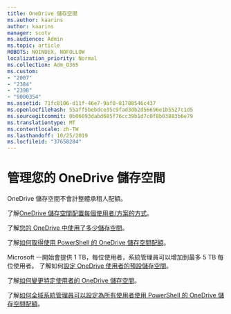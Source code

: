 ```yaml
---
title: OneDrive 儲存空間
ms.author: kaarins
author: kaarins
manager: scotv
ms.audience: Admin
ms.topic: article
ROBOTS: NOINDEX, NOFOLLOW
localization_priority: Normal
ms.collection: Adm_O365
ms.custom:
- "2007"
- "2384"
- "2398"
- "9000354"
ms.assetid: 71fc8106-d11f-46e7-9af0-81708546c437
ms.openlocfilehash: 55aff5bebdce35c9fad3db2d56696e1b5527c1d5
ms.sourcegitcommit: 0b06093dabd685f76cc39b1d7c0f8b03883b6e79
ms.translationtype: MT
ms.contentlocale: zh-TW
ms.lasthandoff: 10/25/2019
ms.locfileid: "37658284"
---
```

# <a name="manage-your-onedrive-storage"></a>管理您的 OneDrive 儲存空間

OneDrive 儲存空間不會計整體承租人配額。 

了解[OneDrive 儲存空間配置每個使用者/方案的方式](https://docs.microsoft.com/office365/servicedescriptions/onedrive-for-business-service-description?redirectedfrom=MSDN#storage-space-per-user)。

了解[您的 OneDrive 中使用了多少儲存空間](https://support.office.com/article/manage-your-onedrive-for-business-storage-31519161-059c-4764-b6f8-f5cd29f7fe68)。

了解[如何取得使用 PowerShell 的 OneDrive 儲存空間配額](https://gallery.technet.microsoft.com/scriptcenter/OneDrive-for-Business-0cb45614)。

Microsoft 一開始會提供 1 TB，每位使用者，系統管理員可以增加到最多 5 TB 每位使用者。 了解如何[設定 OneDrive 使用者的預設儲存空間](https://docs.microsoft.com/onedrive/set-default-storage-space)。

了解[如何變更特定使用者的 OneDrive 儲存空間](https://docs.microsoft.com/onedrive/change-user-storage)。

了解[如何全域系統管理員可以設定為所有使用者使用 PowerShell 的 OneDrive 儲存空間配額](https://gallery.technet.microsoft.com/office/How-to-set-OneDrive-for-8b61365b)。
  